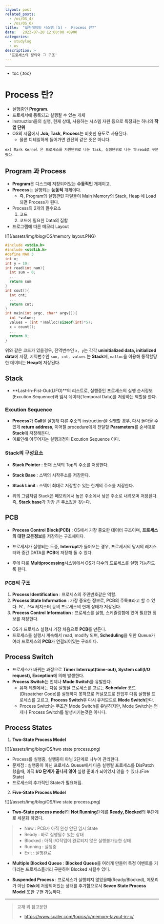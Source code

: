 ```yaml
---
layout: post
related_posts:
  - /os/OS_4/
  - /os/OS_6/
title:  "오퍼레이팅 시스템 [5] -  Process 란?"
date:   2023-07-20 12:00:00 +0900
categories: 
  - studylog
  - os
description: >
  '프로세스의 정의와 그 구조'
---
```

* * *
* toc
{:toc}

# Process 란?

* 실행중인 **Program**. 
* 프로세서에 등록되고 실행될 수 있는 개체
* Instruction들의 실행, 현재 상태, 사용하는 시스템 자원 등으로 특정되는 하나의 **작업 단위**
* OS의 시점에서 **Job, Task, Process**는 비슷한 용도로 사용된다.
  * 물론 디테일하게 들어가면 완전히 같은 뜻은 아니다.

`ex) Mark Kernel 은 프로세스를 자원단위로 나눈 Task, 실행단위로 나눈 Thread로 구분했다.`

## Program 과 Process

* **Program**은 디스크에 저장되어있는 **수동적인** 개체이고,
* **Process**는 실행되는 **능동적** 개체이다.
  * 즉, Program의 실행관련 파일들이 Main Memory의 Stack, Heap 에 Load 되면 Process가 된다.
* Process의 2개의 필수요소
  1. 코드
  2. 코드에 필요한 Data의 집합
* 프로그램에 따른 메모리 Layout

![](/assets/img/blog/OS/memory layout.PNG)

~~~cpp
#include <stdio.h>
#include <stdlib.h>
#define MAX 3
int x;
int y = 10;
int read(int num){
  int sum = 0;
  ...
  return sum
}
int cout(){
  int cnt;
  ...
  return cnt;
}
int main(int argc, char* argv[]){
  int *values;
  values = (int *)malloc(sizeof(int)*5);
  x = count();
  ...
  return 0;
}
~~~

위와 같은 코드가 있을경우, 전역변수인 `x, y`는 각각 **uninitialized data, initialized data**에 저장, 지역변수인 `sum, cnt, values` 는 **Stack**에, `malloc`을 이용해 동적할당한 데이터는 **Heap**에 저장된다.

## Stack

* **Last-In-Fist-Out(LIFO)**의 리스트로, 실행중인 프로세스의 실행 순서정보(Excution Sequence)와 임시 데이터(Temporal Data)를 저장하는 역할을 한다.

### Excution Sequence

* **Process**가 **Call**을 실행해 다른 주소의 instruction을 실행할 경우, 다시 돌아올 수 있게 **return address**, 이어질 procedure에게 전달할 **Parameters**를 순서대로  **Stack**에 저장해둔다. 
* 이로인해 이루어지는 실행과정이 Excution Sequence 이다.

### Stack의 구성요소

* **Stack Pointer** 
: 현재 스택의 Top의 주소를 저장한다.
* **Stack Base**
: 스택의 시작주소를 저장한다.
* **Stack Limit**
: 스택이 최대로 저장할수 있는 한계의 주소를 저장한다.

* 위의 그림처럼 Stack은 메모리에서 높은 주소에서 낮은 주소로 내려오며 저장된다. 즉, **Stack base**가 가장 큰 주소값을 갖는다.

## PCB

* **Process Control Block(PCB)** 
: OS에서 가장 중요한 데이터 구조이며, **프로세스의 대한 모든정보**를 저장하는 구조체이다.

* 프로세서가 실행되는 도중, **Interrupt**가 들어오는 경우, 프로세서의 당시의 레지스터와 중간 DATA를 **PCB**에 저장해 둘 수 있다.
* 후에 다룰 **Multiprocessing**시스템에서 OS가 다수의 프로세스를 실행 가능하도록 한다.

### PCB의 구조

1. **Process Identification** 
: 프로세스의 주민번호같은 역할.
2. **Process State Information**
: 가장 중요한 정보로, PCB의 주목표라고 할 수 있다. `PC, PSW` 레지스터 등의 프로세스의 현재 상태가 저장된다.
3. **Process Control Information**
: 프로세스를 실행, 스케쥴링함에 있어 필요한 정보를 저장한다.

* OS가 프로세스 실행시 가장 처음으로 **PCB**를 만든다.
* 프로세스를 실행시 계속해서 read, modify 되며, **Scheduling**을 위한 Queue가 여러 프로세스의 **PCB**가 연결되어있는 구조이다. 

## Process Switch

* 프로세스가 바뀌는 과정으로 **Timer Interrupt(time-out), System call(I/O request), Exception**에 의해 발생한다.
* **Process Switch**는 언제나 **Mode Switch**를 유발한다.
  * 유저 레벨에서는 다음 실행될 프로세스를 고르는 **Scheduler** 코드(Dispatcher Code)를 실행하지 못하므로 커널모드로 진입후 다음 실행될 프로세스를 고르고, **Process Switch**후 다시 유저모드로 **Mode Switch**한다.
  * Process Switch는 무조건 Mode Switch를 유발하지만, Mode Switch는 언제나 Process Switch를 발생시키는것은 아니다.

## Process States

1. **Two-State Process Model**

![](/assets/img/blog/OS/two state process.png)

  * Process를 실행중, 실행중이 아님 2단계로 나누어 관리한다.
  * 문제점 : 실행중이 아닌 프로세스 Queue에서 다음 실행될 프로세스를 DisPatch 했을때, 아직 **I/O 단계가 끝나지 않아** 실행 준비가 되어있지 않을 수 있다.(Fire State)
  * 프로세스의 추가적인 State가 필요해짐.


2. **Five-State Process Model**

![](/assets/img/blog/OS/five state process.png)

  * **Two-State process model**의 **Not Running**단계를 **Ready, Blocked**의 두단계로 세분화 하였다.
  >* New : PCB가 아직 완성 안된 임시 State
  >* Ready : 바로 실행될수 있는 상태
  >* Blocked : 아직 I/O작업이 완료되지 않은 실행불가능한 상태
  >* Running : 실행중
  >* Exit : 실행완료

  * **Multiple Blocked Queue** 
  : **Blocked Queue**를 여러개 만들어 특정 이벤트를 기다리는 프로세스들끼리 구분하여 Blocked 시킬수 있다.

  * **Suspended Process** : 프로세스가 실행되지 않았을때(Ready/Blocked), 메모리가 아닌 **Disk**에 저장되어있는 상태를 추가함으로서 **Seven State Process Model** 또한 구현 가능하다.

* * *
>교재 외 참고문헌 
>* https://www.scaler.com/topics/c/memory-layout-in-c/